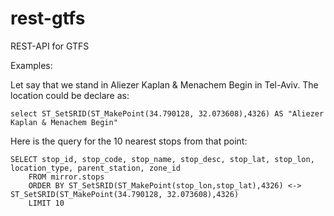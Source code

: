 # rest-gtfs
REST-API for GTFS

Examples:

Let say that we stand in Aliezer Kaplan & Menachem Begin in Tel-Aviv. The location could be declare as:

```
select ST_SetSRID(ST_MakePoint(34.790128, 32.073608),4326) AS "Aliezer Kaplan & Menachem Begin"
```

Here is the query for the 10 nearest stops from that point:

```
SELECT stop_id, stop_code, stop_name, stop_desc, stop_lat, stop_lon, location_type, parent_station, zone_id
	FROM mirror.stops
	ORDER BY ST_SetSRID(ST_MakePoint(stop_lon,stop_lat),4326) <->  ST_SetSRID(ST_MakePoint(34.790128, 32.073608),4326)
	LIMIT 10
  ```

